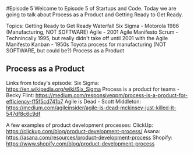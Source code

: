 #Episode 5
Welcome to Episode 5 of Startups and Code.
Today we are going to talk about Process as a Product and Getting Ready to Get Ready.

Topics:
    Getting Ready to Get Ready
    Waterfall
    Six Sigma - Motorola 1986 (Manufacturing, NOT SOFTWARE)
    Agile - 2001 Agile Manifesto
    Scrum - Technincally 1995, but really didn't take off until 2001 with the Agile Manifesto
    Kanban - 1950s Toyota process for manufacturing (NOT SOFTWARE, but could be?)
    Process as a Product

## Process as a Product

Links from today's episode:
Six Sigma: https://en.wikipedia.org/wiki/Six_Sigma
Process is a product for teams - Becky Flint: https://medium.com/responsiveppm/process-is-a-product-for-efficiency-ff5f5cd741b7
Agile is Dead - Scott Middleton: https://medium.com/agileinsider/agile-is-dead-mckinsey-just-killed-it-547df8c6c9df

A few examples of product development processes:
ClickUp: https://clickup.com/blog/product-development-process/
Asana: https://asana.com/resources/product-development-process
Shopify: https://www.shopify.com/blog/product-development-process
